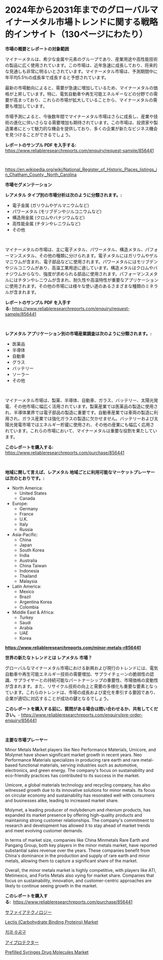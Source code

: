 <p><h1>2024年から2031年までのグローバルマイナーメタル市場トレンドに関する戦略的インサイト（130ページにわたり）</h1></p><p><strong>市場の概要とレポートの対象範囲</strong></p>
<p><p>マイナーメタルは、希少な金属や元素のグループであり、産業用途や高性能技術の製品に広く使用されています。この市場は、近年急速に成長しており、将来的な見通しも非常に明るいとされています。マイナーメタル市場は、予測期間中に年平均5.5％の成長率で成長すると予想されています。</p><p>最新の市場動向によると、需要が急速に増加しているため、マイナーメタルの価格が上昇しています。特に、電気自動車や再生可能エネルギーなどの分野での需要が高まっており、これらの市場が拡大していることから、マイナーメタルの需要も増加しています。</p><p>市場予測によると、今後数年間でマイナーメタル市場はさらに成長し、産業や技術の進化に伴いさらなる需要増加も期待されています。この市場は、投資家や製造業者にとって魅力的な機会を提供しており、多くの企業が新たなビジネス機会を見つけることができるでしょう。</p></p>
<p><strong>レポートのサンプル PDF を入手する:</strong> <a href="https://www.reliableresearchreports.com/enquiry/request-sample/856441">https://www.reliableresearchreports.com/enquiry/request-sample/856441</a></p>
<p>&nbsp;</p>
<p><a href="https://en.wikipedia.org/wiki/National_Register_of_Historic_Places_listings_in_Chatham_County,_North_Carolina">https://en.wikipedia.org/wiki/National_Register_of_Historic_Places_listings_in_Chatham_County,_North_Carolina</a></p>
<p><strong>市場セグメンテーション</strong></p>
<p><strong>レアメタル タイプ別の市場分析は次のように分類されます。:</strong></p>
<p><ul><li>電子金属 (ガリウムやゲルマニウムなど)</li><li>パワーメタル (モリブデンやジルコニウムなど)</li><li>構造用金属 (クロムやバナジウムなど)</li><li>高性能金属 (チタンやレニウムなど)</li><li>その他</li></ul></p>
<p>&nbsp;</p>
<p><p>マイナーメタルの市場は、主に電子メタル、パワーメタル、構造メタル、パフォーマンスメタル、その他の種類に分けられます。電子メタルにはガリウムやゲルマニウムが含まれ、電子部品などに使用されます。パワーメタルにはモリブデンやジルコニウムがあり、高温工業用途に適しています。構造メタルはクロムやバナジウムからなり、強度が求められる部品に使用されます。パフォーマンスメタルにはチタンやレニウムが含まれ、耐久性や高温特性が重要なアプリケーションに使用されます。その他の市場には様々な使い道のあるさまざまな種類のミネラルが含まれます。</p></p>
<p><strong>レポートのサンプル PDF を入手する:</strong>&nbsp;<a href="https://www.reliableresearchreports.com/enquiry/request-sample/856441">https://www.reliableresearchreports.com/enquiry/request-sample/856441</a></p>
<p>&nbsp;</p>
<p><strong> レアメタル アプリケーション別の市場産業調査は次のように分類されます。:</strong></p>
<p><ul><li>医薬品</li><li>半導体</li><li>自動車</li><li>グラス</li><li>バッテリー</li><li>ソーラー</li><li>その他</li></ul></p>
<p>&nbsp;</p>
<p><p>マイナーメタル市場は、製薬、半導体、自動車、ガラス、バッテリー、太陽光発電、その他市場に幅広く活用されています。製薬産業では医薬品の製造に使用され、半導体業界では電子部品の製造に重要です。自動車産業では車両の製造に利用され、ガラス産業では強化ガラスの製造に欠かせません。バッテリーおよび太陽光発電市場ではエネルギー貯蔵に使用され、その他の産業にも幅広く応用されています。これらの市場において、マイナーメタルは重要な役割を果たしています。</p></p>
<p><strong>このレポートを購入する:</strong>&nbsp; <a href="https://www.reliableresearchreports.com/purchase/856441">https://www.reliableresearchreports.com/purchase/856441</a></p>
<p>&nbsp;</p>
<p><strong>地域に関して言えば、レアメタル 地域ごとに利用可能なマーケットプレーヤーは次のとおりです。:</strong></p>
<p><ul>
    <li>
        North America:
        <ul>
            <li>United States</li>
            <li>Canada</li>
        </ul>
    </li>
    <li>
        Europe:
        <ul>
            <li>Germany</li>
            <li>France</li>
            <li>U.K.</li>
            <li>Italy</li>
            <li>Russia</li>
        </ul>
    </li>
    <li>
        Asia-Pacific:
        <ul>
            <li>China</li>
            <li>Japan</li>
            <li>South Korea</li>
            <li>India</li>
            <li>Australia</li>
            <li>China Taiwan</li>
            <li>Indonesia</li>
            <li>Thailand</li>
            <li>Malaysia</li>
        </ul>
    </li>
    <li>
        Latin America:
        <ul>
            <li>Mexico</li>
            <li>Brazil</li>
            <li>Argentina Korea</li>
            <li>Colombia</li>
        </ul>
    </li>
    <li>
        Middle East & Africa:
        <ul>
            <li>Turkey</li>
            <li>Saudi</li>
            <li>Arabia</li>
            <li>UAE</li>
            <li>Korea</li>
        </ul>
    </li>
    </ul></p>
<p><strong><a href="https://www.reliableresearchreports.com/minor-metals-r856441">https://www.reliableresearchreports.com/minor-metals-r856441</a></strong>&nbsp;</p>
<p><strong>世界の新たなトレンドとは レアメタル 市場？</strong></p>
<p><p>グローバルなマイナーメタル市場における新興および現行のトレンドには、電気自動車や再生可能エネルギー技術の需要増加、サプライチェーンの脆弱性の認識、サプライヤーとの持続可能なパートナーシップの重要性、市場価格の変動性が含まれます。また、リサイクル技術の向上と需要の多様化も重要な要素となっています。これらのトレンドは、市場の成長および変化を牽引する要因であり、企業が適切に対応することが成功の鍵となるでしょう。</p></p>
<p><strong>このレポートを購入する前に、質問がある場合は問い合わせるか、共有してください。</strong>- <a href="https://www.reliableresearchreports.com/enquiry/pre-order-enquiry/856441">https://www.reliableresearchreports.com/enquiry/pre-order-enquiry/856441</a></p>
<p>&nbsp;</p>
<p><strong>主要な市場プレーヤー</strong></p>
<p><p>Minor Metals Market players like Neo Performance Materials, Umicore, and Molymet have shown significant market growth in recent years. Neo Performance Materials specializes in producing rare earth and rare metal-based functional materials, serving industries such as automotive, electronics, and green energy. The company's focus on sustainability and eco-friendly practices has contributed to its success in the market.</p><p>Umicore, a global materials technology and recycling company, has also witnessed growth due to its innovative solutions for minor metals. Its focus on circular economy and sustainability has resonated well with consumers and businesses alike, leading to increased market share.</p><p>Molymet, a leading producer of molybdenum and rhenium products, has expanded its market presence by offering high-quality products and maintaining strong customer relationships. The company's commitment to research and development has allowed it to stay ahead of market trends and meet evolving customer demands.</p><p>In terms of market size, companies like China Minmetals Rare Earth and Pangang Group, both key players in the minor metals market, have reported substantial sales revenue over the years. These companies benefit from China's dominance in the production and supply of rare earth and minor metals, allowing them to capture a significant share of the market.</p><p>Overall, the minor metals market is highly competitive, with players like ATI, Metimexco, and Fortis Metals also vying for market share. Companies that focus on sustainability, innovation, and customer-centric approaches are likely to continue seeing growth in the market.</p></p>
<p><strong>このレポートを購入する:</strong>&nbsp;&nbsp;<a href="https://www.reliableresearchreports.com/purchase/856441">https://www.reliableresearchreports.com/purchase/856441</a></p>
<p><p><a href="https://medium.com/@ahmadrevanz10/2024%E5%B9%B4%E3%81%8B%E3%82%892031%E5%B9%B4%E3%81%BE%E3%81%A7%E3%81%AE%E3%82%B5%E3%83%95%E3%82%A1%E3%82%A4%E3%82%A2%E6%8A%80%E8%A1%93%E5%B8%82%E5%A0%B4%E3%81%AE%E6%88%90%E9%95%B7%E8%A6%8B%E9%80%9A%E3%81%97%E3%81%AF-%E5%B8%82%E5%A0%B4%E3%81%AE%E3%83%88%E3%83%AC%E3%83%B3%E3%83%89%E5%88%86%E6%9E%90%E3%81%AB%E3%82%88%E3%82%8B%E3%82%A2%E3%83%97%E3%83%AA%E3%82%B1%E3%83%BC%E3%82%B7%E3%83%A7%E3%83%B3-%E5%9C%B0%E5%9F%9F%E3%81%AE%E8%A6%8B%E9%80%9A%E3%81%97-%E5%8F%8E%E7%9B%8A%E3%81%AB%E3%81%8A%E3%81%84%E3%81%A6-14-1-%E3%81%AEcagr%E3%81%A7%E3%81%AE%E4%BA%88%E6%B8%AC%E3%81%A8%E3%81%AA%E3%81%A3%E3%81%A6%E3%81%84%E3%81%BE%E3%81%99-f65423047084">サファイアテクノロジー</a></p><p><a href="https://issuu.com/reportprime-2/docs/lectis-carbohydrate-binding-proteins-market-size-2">Lectis (Carbohydrate Binding Proteins) Market</a></p><p><a href="https://medium.com/@asykiru_94452/%EA%B8%80%EB%A1%9C%EB%B2%8C-%EC%B9%98%EA%B3%BC-%EC%88%98%EA%B8%B0-%EB%8F%84%EA%B5%AC-%EC%8B%9C%EC%9E%A5%EC%9D%98-%EA%B8%B0%ED%9A%8D%EC%9D%84-%EC%A0%9C%EC%8B%9C%ED%95%9C-%EC%A7%80%ED%8F%AC%ED%8A%B8-%EB%B0%8F-%EB%AF%B8%EB%9E%98-%EC%A0%84%EB%A7%9D-%EB%B0%8F-%EC%98%81%ED%96%A5-%EB%B6%84%EC%84%9D-2024-2031-%EC%9D%80-189-%ED%8E%98%EC%9D%B4%EC%A7%80%EC%97%90-%EA%B1%B8%EC%B3%90-%EB%8B%A4%EB%A3%A8%EA%B3%A0-%EC%9E%88%EC%8A%B5%EB%8B%88%EB%8B%A4-40fe02fb41aa">치과 수공구</a></p><p><a href="https://medium.com/@affannayem1_11771/%E3%82%A2%E3%82%A4%E3%83%97%E3%83%AD%E3%83%86%E3%82%AF%E3%82%BF%E3%83%BC%E5%B8%82%E5%A0%B4-2024%E5%B9%B4%E3%81%8B%E3%82%892031%E5%B9%B4%E3%81%BE%E3%81%A7%E3%81%AE%E4%B8%96%E7%95%8C%E3%81%8A%E3%82%88%E3%81%B3%E5%9C%B0%E5%9F%9F%E5%88%A5%E5%88%86%E6%9E%90-449467fe9126">アイプロテクター</a></p><p><a href="https://issuu.com/reportprime-2/docs/prefilled-syringes-drug-molecules-market-size-2030">Prefilled Syringes Drug Molecules Market</a></p></p>